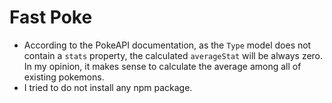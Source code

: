 # Fast Poke
- According to the PokeAPI documentation, as the `Type` model does not contain a `stats` property, the calculated `averageStat` will be always zero. In my opinion, it makes sense to calculate the average among all of existing pokemons.
- I tried to do not install any npm package.
